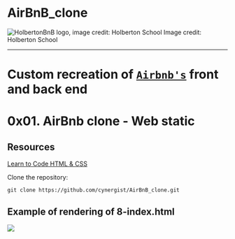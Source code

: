 # AirBnB_clone
![HolbertonBnB logo, image credit: Holberton
School](https://holbertonintranet.s3.amazonaws.com/uploads/medias/2018/6/65f4a1dd9c51265f49d0.png?X-Amz-Algorithm=AWS4-HMAC-SHA256&X-Amz-Credential=AKIARDDGGGOUXW7JF5MT%2F20190705%2Fus-east-1%2Fs3%2Faws4_request&X-Amz-Date=20190705T140914Z&X-Amz-Expires=86400&X-Amz-SignedHeaders=host&X-Amz-Signature=9bab52d841eb4673da3ded2ece6e75617ef31f6f7f2d468697481f1fd02b209f)
Image credit: Holberton School

---
# Custom recreation of [`Airbnb's`](https://www.airbnb.com/) front and back end

# 0x01. AirBnb clone - Web static

## Resources

[Learn to Code HTML & CSS](https://learn.shayhowe.com/html-css/) </br >

Clone the repository:

`git clone https://github.com/cynergist/AirBnB_clone.git`

## Example of rendering of 8-index.html
<img src="https://imgur.com/a/lzN8WXs.png">